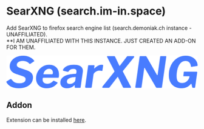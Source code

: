 # SearXNG (search.im-in.space)

Add SearXNG to firefox search engine list (search.demoniak.ch instance - UNAFFILIATED). 
<br>
**I AM UNAFFILIATED WITH THIS INSTANCE. JUST CREATED AN ADD-ON FOR THEM.

![Addon logo](images/searxng.svg)

## Addon

Extension can be installed [here](https://addons.mozilla.org/en-US/firefox/addon/searxng-search-demoniak-ch/).
